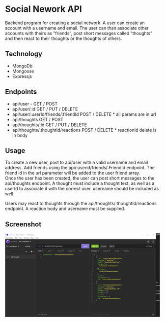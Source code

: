 # Social Nework API

Backend program for creating a social network.  A user can create an account with a username and email.  The user can than associate other accounts with theirs as "friends", post short messages called "thoughts" and then react to their thoughts or the thoughts of others.  

## Technology
* MongoDb
* Mongoose
* Expressjs


## Endpoints
* api/user - GET / POST
* api/user/:id  GET / PUT / DELETE 
* api/user/:userId/friends/:friendId POST / DELETE * all params are in url
* api/thoughts GET / POST
* api/thoughts/:id GET / PUT / DELETE
* api/thoughts/:thoughtId/reactions POST / DELETE * reactionId delete is in body

## Usage
To create a new user, post to api/user with a valid username and email address.  Add friends using the api/:userid/friends/:FriendId endpoint.  The friend id in the url parameter will be added to the user friend array.  
Once the user has been created, the user can post short messages to the api/thoughts endpoint.  A thought must include a thought text, as well as a userId to associate it with the correct user.  username should be included as well. 

Users may react to thoughts through the api/thoughts/:thoughtId/reactions endpoint.  A reaction body and username must be supplied.


## Screenshot
![image of get users](./social-network.jpg)

